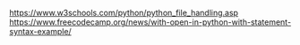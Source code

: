 https://www.w3schools.com/python/python_file_handling.asp
https://www.freecodecamp.org/news/with-open-in-python-with-statement-syntax-example/